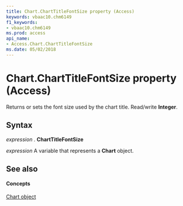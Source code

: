 ```yaml
---
title: Chart.ChartTitleFontSize property (Access)
keywords: vbaac10.chm6149
f1_keywords:
- vbaac10.chm6149
ms.prod: access
api_name:
- Access.Chart.ChartTitleFontSize
ms.date: 05/02/2018
---
```



# Chart.ChartTitleFontSize property (Access)

Returns or sets the font size used by the chart title. Read/write **Integer**.


## Syntax

 _expression_ . **ChartTitleFontSize**

 _expression_ A variable that represents a **Chart** object.


## See also


#### Concepts


[Chart object](Access.Chart.md)